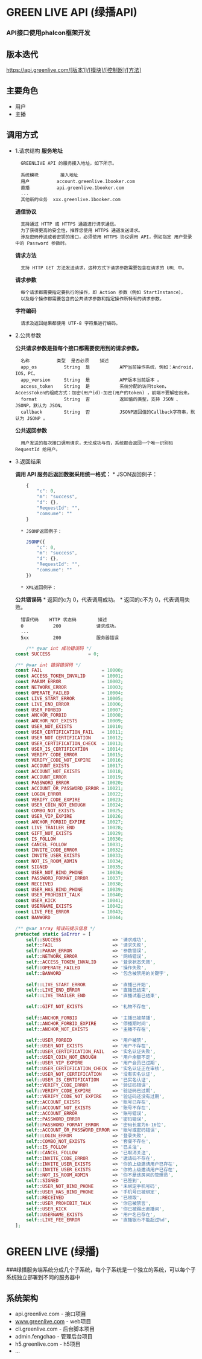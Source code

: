 GREEN LIVE API (绿播API)
========================

### API接口使用phalcon框架开发  ###

## **版本迭代** ##
https://api.greenlive.com/[版本1]/[模块]/[控制器]/[方法]

## **主要角色** ##
* 用户
* 主播


## 调用方式 ##

* 1.请求结构
	**服务地址**

		GREENLIVE API 的服务接入地址，如下所示。

		系统模块		接入地址
		用户			account.greenlive.1booker.com
		直播			api.greenlive.1booker.com
		...
		其他新的业务	xxx.greenlive.1booker.com
	
	**通信协议**

		支持通过 HTTP 或 HTTPS 通道进行请求通信。
		为了获得更高的安全性，推荐您使用 HTTPS 通道发送请求。
		涉及密码传送或者密钥的接口，必须使用 HTTPS 协议调用 API，例如指定 用户登录 中的 Password 参数时。

	**请求方法**

		支持 HTTP GET 方法发送请求，这种方式下请求参数需要包含在请求的 URL 中。

	**请求参数**

		每个请求都需要指定要执行的操作，即 Action 参数（例如 StartInstance），
		以及每个操作都需要包含的公共请求参数和指定操作所特有的请求参数。

	**字符编码**

		请求及返回结果都使用 UTF-8 字符集进行编码。

* 2.公共参数
	
	**公共请求参数是指每个接口都需要使用到的请求参数。**

		名称			类型	是否必须	描述
		app_os     		String	是			APP当前操作系统，例如：Android，IOS，PC。
		app_version 	String	是			APP版本当前版本 。
		access_token 	String	是			系统分配的访问token，AccessToken的组成方式：加密(用户id)-加密(用户的token) ，前端不要解密出来。
		format	  		String	否			返回值的类型，支持 JSON 、JSONP。默认为 JSON。
		callback  		String	否			JSONP返回值的Callback字符串，默认为 JSONP 。

	**公共返回参数**

		用户发送的每次接口调用请求，无论成功与否，系统都会返回一个唯一识别码 RequestId 给用户。

* 3.返回结果
	
	**调用 API 服务后返回数据采用统一格式：**
		* JSON返回例子：
	```js
		{
			"c": 0,
			"m": "success",
			"d": {},
			"RequestId": "",
			"comsume": ""
		}
	```
		* JSONP返回例子：
	```js
		JSONP({
			"c": 0,
			"m": "success",
			"d": {},
			"RequestId": "",
			"comsume": ""
		})
	```
		* XML返回例子：



	**公共错误码**
		* 返回的c为 0，代表调用成功。
		* 返回的c不为 0，代表调用失败。

		错误代码	HTTP 状态码		描述
		0			200				请求成功。
		...
		5xx         200             服务器错误

	```php
		/** @var int 成功错误码 */
	const SUCCESS              = 0;

	/** @var int 错误错误码 */
	const FAIL                      = 10000;
	const ACCESS_TOKEN_INVALID      = 10001;
	const PARAM_ERROR               = 10002;
	const NETWORK_ERROR             = 10003;
	const OPERATE_FAILED            = 10004;
	const LIVE_START_ERROR          = 10005;
	const LIVE_END_ERROR            = 10006;
	const USER_FORBID               = 10007;
	const ANCHOR_FORBID             = 10008;
	const ANCHOR_NOT_EXISTS         = 10009;
	const USER_NOT_EXISTS           = 10010;
	const USER_CERTIFICATION_FAIL   = 10011;
	const USER_NOT_CERTIFICATION    = 10012;
	const USER_CERTIFICATION_CHECK  = 10013;
	const USER_IS_CERTIFICATION     = 10014;
	const VERIFY_CODE_ERROR         = 10015;
	const VERIFY_CODE_NOT_EXPIRE    = 10016;
	const ACCOUNT_EXISTS            = 10017;
	const ACCOUNT_NOT_EXISTS        = 10018;
	const ACCOUNT_ERROR             = 10019;
	const PASSWORD_ERROR            = 10020;
	const ACCOUNT_OR_PASSWORD_ERROR = 10021; 
	const LOGIN_ERROR               = 10022;
	const VERIFY_CODE_EXPIRE   		= 10023;
	const USER_COIN_NOT_ENOUGH      = 10024;
	const COMBO_NOT_EXISTS          = 10025;
	const USER_VIP_EXPIRE           = 10026;
	const ANCHOR_FORBID_EXPIRE      = 10027;
	const LIVE_TRAILER_END          = 10028;
	const GIFT_NOT_EXISTS           = 10029;
	const IS_FOLLOW                 = 10030;
	const CANCEL_FOLLOW             = 10031;
	const INVITE_CODE_ERROR         = 10032;
	const INVITE_USER_EXISTS        = 10033;
	const NOT_IS_ROOM_ADMIN         = 10034;
	const SIGNED                    = 10035;
	const USER_NOT_BIND_PHONE       = 10036;
	const PASSWORD_FORMAT_ERROR     = 10037;
	const RECEIVED                  = 10038;
	const USER_HAS_BIND_PHONE       = 10039;
	const USER_PROHIBIT_TALK        = 10040;
	const USER_KICK                 = 10041;
	const USERNAME_EXISTS           = 10042;
	const LIVE_FEE_ERROR            = 10043;
	const BANWORD                   = 10044;

	/** @var array 错误码提示信息 */
	protected static $aError = [
		self::SUCCESS                   => '请求成功',
		self::FAIL                      => '请求失败',
		self::PARAM_ERROR               => '参数错误',
		self::NETWORK_ERROR             => '网络错误',
		self::ACCESS_TOKEN_INVALID      => '登录状态失效',
		self::OPERATE_FAILED            => '操作失败',
		self::BANWORD                   => '包含被禁用的关键字',
		
		self::LIVE_START_ERROR          => '直播已开始',
		self::LIVE_END_ERROR            => '直播已结束',
		self::LIVE_TRAILER_END          => '直播试看已结束',

		self::GIFT_NOT_EXISTS           => '礼物不存在',
		
		self::ANCHOR_FORBID             => '主播已被禁播',
		self::ANCHOR_FORBID_EXPIRE      => '停播期时间',
		self::ANCHOR_NOT_EXISTS         => '主播不存在',
		
		self::USER_FORBID               => '用户被禁',
		self::USER_NOT_EXISTS           => '用户不存在',
		self::USER_CERTIFICATION_FAIL   => '实名认证失败',
		self::USER_COIN_NOT_ENOUGH      => '用户余额不足',
		self::USER_VIP_EXPIRE           => '用户会员已过期',
		self::USER_CERTIFICATION_CHECK  => '实名认证正在审核',
		self::USER_NOT_CERTIFICATION    => '没有实名认证',
		self::USER_IS_CERTIFICATION     => '已实名认证',
		self::VERIFY_CODE_ERROR         => '验证码错误',
		self::VERIFY_CODE_EXPIRE        => '验证码已过期',
		self::VERIFY_CODE_NOT_EXPIRE    => '验证码还没有过期',
		self::ACCOUNT_EXISTS            => '账号已存在',
		self::ACCOUNT_NOT_EXISTS        => '账号不存在',
		self::ACCOUNT_ERROR             => '账号错误',
		self::PASSWORD_ERROR            => '密码错误',
		self::PASSWORD_FORMAT_ERROR     => '密码长度为6-16位',
		self::ACCOUNT_OR_PASSWORD_ERROR => '账号或密码错误',
		self::LOGIN_ERROR               => '登录失败',
		self::COMBO_NOT_EXISTS          => '套餐不存在',
		self::IS_FOLLOW                 => '已关注',
		self::CANCEL_FOLLOW             => '已取消关注',
		self::INVITE_CODE_ERROR         => '邀请码不存在',
		self::INVITE_USER_EXISTS        => '你的上级邀请用户已存在',
		self::INVITE_USER_EXISTS        => '你的上级邀请用户已存在',
		self::NOT_IS_ROOM_ADMIN         => '你不是该房间的管理员',
		self::SIGNED                    => '已签到',
		self::USER_NOT_BIND_PHONE       => '未绑定手机号码',
		self::USER_HAS_BIND_PHONE       => '手机号已被绑定',
		self::RECEIVED                  => '已领取',
		self::USER_PROHIBIT_TALK        => '你已被禁言',
		self::USER_KICK                 => '你已被踢出直播间',
		self::USERNAME_EXISTS           => '用户名已存在',
		self::LIVE_FEE_ERROR            => '直播银币不能超过%d',
	];
	```




GREEN LIVE (绿播)
=================

###绿播服务端系统分成几个子系统，每个子系统是一个独立的系统，可以每个子系统独立部署到不同的服务器中

## **系统架构**

* api.greenlive.com - 接口项目
* www.greenlive.com - web项目
* cli.greenlive.com - 后台脚本项目
* admin.fengchao - 管理后台项目
* h5.greenlive.com - h5项目
* ...